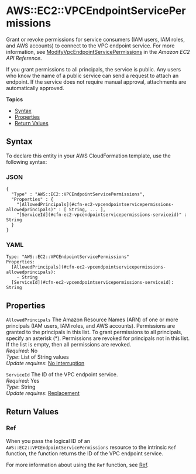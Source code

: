 # AWS::EC2::VPCEndpointServicePermissions<a name="aws-resource-ec2-vpcendpointservicepermissions"></a>

Grant or revoke permissions for service consumers \(IAM users, IAM roles, and AWS accounts\) to connect to the VPC endpoint service\. For more information, see [ModifyVpcEndpointServicePermissions](https://docs.aws.amazon.com/AWSEC2/latest/APIReference/API_ModifyVpcEndpointServicePermissions.html) in the *Amazon EC2 API Reference*\.

If you grant permissions to all principals, the service is public\. Any users who know the name of a public service can send a request to attach an endpoint\. If the service does not require manual approval, attachments are automatically approved\.

**Topics**
+ [Syntax](#aws-resource-ec2-vpcendpointservicepermissions-syntax)
+ [Properties](#aws-resource-ec2-vpcendpointservicepermissions-properties)
+ [Return Values](#aws-resource-ec2-vpcendpointservicepermissions-returnvalues)

## Syntax<a name="aws-resource-ec2-vpcendpointservicepermissions-syntax"></a>

To declare this entity in your AWS CloudFormation template, use the following syntax:

### JSON<a name="aws-resource-ec2-vpcendpointservicepermissions-syntax.json"></a>

```
{
  "Type" : "AWS::EC2::VPCEndpointServicePermissions",
  "Properties" : {
    "[AllowedPrincipals](#cfn-ec2-vpcendpointservicepermissions-allowedprincipals)" : [ String, ... ],
    "[ServiceId](#cfn-ec2-vpcendpointservicepermissions-serviceid)" : String
  }
}
```

### YAML<a name="aws-resource-ec2-vpcendpointservicepermissions-syntax.yaml"></a>

```
Type: "AWS::EC2::VPCEndpointServicePermissions"
Properties:
  [AllowedPrincipals](#cfn-ec2-vpcendpointservicepermissions-allowedprincipals): 
    - String
  [ServiceId](#cfn-ec2-vpcendpointservicepermissions-serviceid): String
```

## Properties<a name="aws-resource-ec2-vpcendpointservicepermissions-properties"></a>

`AllowedPrincipals`  <a name="cfn-ec2-vpcendpointservicepermissions-allowedprincipals"></a>
The Amazon Resource Names \(ARN\) of one or more principals \(IAM users, IAM roles, and AWS accounts\)\. Permissions are granted to the principals in this list\. To grant permissions to all principals, specify an asterisk \(\*\)\. Permissions are revoked for principals not in this list\. If the list is empty, then all permissions are revoked\.  
*Required*: No  
*Type*: List of String values  
*Update requires*: [No interruption](using-cfn-updating-stacks-update-behaviors.md#update-no-interrupt)

`ServiceId`  <a name="cfn-ec2-vpcendpointservicepermissions-serviceid"></a>
The ID of the VPC endpoint service\.  
*Required*: Yes  
*Type*: String  
*Update requires*: [Replacement](using-cfn-updating-stacks-update-behaviors.md#update-replacement)

## Return Values<a name="aws-resource-ec2-vpcendpointservicepermissions-returnvalues"></a>

### Ref<a name="aws-resource-ec2-vpcendpointservicepermissions-ref"></a>

When you pass the logical ID of an `AWS::EC2::VPCEndpointServicePermissions` resource to the intrinsic `Ref` function, the function returns the ID of the VPC endpoint service\.

For more information about using the `Ref` function, see [Ref](intrinsic-function-reference-ref.md)\. 